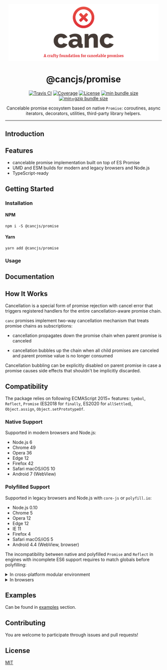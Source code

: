 <p align="center">
  <img src="../../assets/canc-logo.png" width="483" title="canc &#x2BBF; A crafty foundation for cancelable promises" alt="canc &#x2BBF; a crafty foundation for cancelable promises">
</p>

<h1 align="center">@cancjs/promise</h1>

<p align="center">
  <a href="https://travis-ci.org/vuetifyjs/vuetify">
    <img src="https://img.shields.io/travis/vuetifyjs/vuetify/dev.svg?style=flat-square" alt="Travis CI"></a>
  <a href="https://codecov.io/gh/vuetifyjs/vuetify">
    <img src="https://img.shields.io/codecov/c/github/vuetifyjs/vuetify.svg?style=flat-square" alt="Coverage"></a>
  <a href="https://github.com/vuetifyjs/vuetify/blob/master/LICENSE.md">
    <img src="https://img.shields.io/npm/l/vuetify.svg?style=flat-square" alt="License"></a>
  <!--<br>-->
  <a href="https://www.npmjs.com/package/react">
    <img src="https://flat.badgen.net/badgesize/normal/ex-machine/canc/packages/canc-promise/dist/umd.min.js" alt="min bundle size"></a>
  <a href="https://www.npmjs.com/package/react">
    <img src="https://flat.badgen.net/badgesize/gzip/ex-machine/canc/packages/canc-promise/dist/umd.min.js" alt="min+gzip bundle size"></a>
</p>

<p align="center">
Cancelable promise ecosystem based on native <code>Promise</code>: coroutines, async iterators, decorators, utilities, third-party library helpers.
</p>

---

<!--
## Table of Contents
-->

## Introduction

## Features

* cancelable promise implementation built on top of ES Promise
* UMD and ESM builds for modern and legacy browsers and Node.js
* TypeScript-ready

## Getting Started

### Installation

#### NPM

```
npm i -S @cancjs/promise
```

#### Yarn

```
yarn add @cancjs/promise
```

### Usage

## Documentation

## How It Works

Cancellation is a special form of promise rejection with cancel error that triggers registered handlers for the entire cancellation-aware promise chain.

`canc` promises implement two-way cancellation mechanism that treats promise chains as subscriptions:

* cancellation propagates down the promise chain when parent promise is canceled

* cancellation bubbles up the chain when all child promises are canceled and parent promise value is no longer consumed

Cancellation bubbling can be explicitly disabled on parent promise in case a promise causes side effects that shouldn't be implicitly discarded.

## Compatibility

The package relies on following ECMAScript 2015+ features: `Symbol`, `Reflect`, `Promise` (ES2018 for `finally`, ES2020 for `allSettled`), `Object.assign`, `Object.setPrototypeOf`.

### Native Support

Supported in modern browsers and Node.js:

* Node.js 6
* Chrome 49
* Opera 36
* Edge 12
* Firefox 42
* Safari macOS/iOS 10
* Android 7 (WebView)

### Polyfilled Support

Supported in legacy browsers and Node.js with `core-js` or `polyfill.io`:

* Node.js 0.10
* Chrome 5
* Opera 12
* Edge 12
* IE 11
* Firefox 4
* Safari macOS/iOS 5
* Android 4.4 (WebView, browser)

The incompatibility between native and polyfilled `Promise` and `Reflect` in engines with incomplete ES6 support requires to match globals before polyfilling:

<details>
  <summary>In cross-platform modular environment</summary>

```js
var _global = typeof globalThis !== 'undefined' && globalThis
  || typeof self !== 'undefined' && self
  || typeof global !== 'undefined' && global;

if (!('Reflect' in _global) && 'Promise' in _global)
  delete _global.Promise;

require('core-js/stable');
```
</details>


<details>
  <summary>In browsers</summary>

```html
<script>
if (!('Reflect' in window) && 'Promise' in window)
  delete window.Promise;
</script>
<!-- no es2020 allSettled yet -->
<script src="https://polyfill.io/v3/polyfill.min.js?features=es2015,es2018&flags=always,gated"></script>
```
</details>

## Examples

Can be found in [examples](https://github.com/ex-machine/canc/tree/master/examples) section.

<!--
### Component with uncancelable promises:

```js
class Component {
  createHook() {
    fetchFooBar();
  }

  async fetchFooBar() {
    let foo = await fetchFoo();

    // safeguard
    if (this._destroyed)
        return;

    // the framework causes an error if the instance has been destroyed
    this.updateState({ foo });

    // cannot be stopped even if the result isn't needed
    let bar = await fetchBar({ foo, retries: 10 });

    // safeguard
    if (this._destroyed)
        return;

    this.updateState({ bar });
  }

  destroyHook() {
    this._destroyed = true;
  }
}
```


```js
class Component {
  createHook() {
    fetchFooBarBaz();
  }

  async fetchFooBarBaz() {
    // retries cannot be stopped even if they aren't usable
    let one = await fetchFoo({ retryTimes: 5});
    if (this._destroyed) return;
    this.updateState({ one });
    let two = await actionTwo(one);
    if (this._destroyed) return;
    this.updateState({ one });
  }

  destroyHook() {
    this._destroyed = true;
  }
}
```
-->

<!--
## Related

## Status
-->



## Contributing

You are welcome to participate through issues and pull requests!

## License

[MIT](LICENSE)